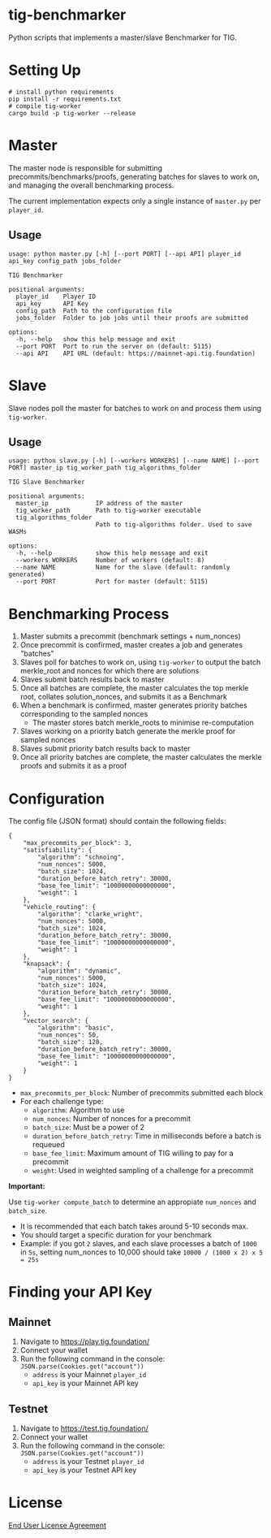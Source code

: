 # tig-benchmarker

Python scripts that implements a master/slave Benchmarker for TIG. 

# Setting Up

```
# install python requirements
pip install -r requirements.txt
# compile tig-worker
cargo build -p tig-worker --release
```

# Master

The master node is responsible for submitting precommits/benchmarks/proofs, generating batches for slaves to work on, and managing the overall benchmarking process.

The current implementation expects only a single instance of `master.py` per `player_id`.

## Usage

```
usage: python master.py [-h] [--port PORT] [--api API] player_id api_key config_path jobs_folder

TIG Benchmarker

positional arguments:
  player_id    Player ID
  api_key      API Key
  config_path  Path to the configuration file
  jobs_folder  Folder to job jobs until their proofs are submitted

options:
  -h, --help   show this help message and exit
  --port PORT  Port to run the server on (default: 5115)
  --api API    API URL (default: https://mainnet-api.tig.foundation)
```

# Slave

Slave nodes poll the master for batches to work on and process them using `tig-worker`.

## Usage

```
usage: python slave.py [-h] [--workers WORKERS] [--name NAME] [--port PORT] master_ip tig_worker_path tig_algorithms_folder

TIG Slave Benchmarker

positional arguments:
  master_ip             IP address of the master
  tig_worker_path       Path to tig-worker executable
  tig_algorithms_folder
                        Path to tig-algorithms folder. Used to save WASMs

options:
  -h, --help            show this help message and exit
  --workers WORKERS     Number of workers (default: 8)
  --name NAME           Name for the slave (default: randomly generated)
  --port PORT           Port for master (default: 5115)
```

# Benchmarking Process

1. Master submits a precommit (benchmark settings + num_nonces)
2. Once precommit is confirmed, master creates a job and generates "batches"
3. Slaves poll for batches to work on, using `tig-worker` to output the batch merkle_root and nonces for which there are solutions
4. Slaves submit batch results back to master
5. Once all batches are complete, the master calculates the top merkle root, collates solution_nonces, and submits it as a Benchmark
6. When a benchmark is confirmed, master generates priority batches corresponding to the sampled nonces
    * The master stores batch merkle_roots to minimise re-computation
7. Slaves working on a priority batch generate the merkle proof for sampled nonces
8. Slaves submit priority batch results back to master
9. Once all priority batches are complete, the master calculates the merkle proofs and submits it as a proof

# Configuration

The config file (JSON format) should contain the following fields:

```
{
    "max_precommits_per_block": 3,
    "satisfiability": {
        "algorithm": "schnoing",
        "num_nonces": 5000,
        "batch_size": 1024,
        "duration_before_batch_retry": 30000,
        "base_fee_limit": "10000000000000000",
        "weight": 1
    },
    "vehicle_routing": {
        "algorithm": "clarke_wright",
        "num_nonces": 5000,
        "batch_size": 1024,
        "duration_before_batch_retry": 30000,
        "base_fee_limit": "10000000000000000",
        "weight": 1
    },
    "knapsack": {
        "algorithm": "dynamic",
        "num_nonces": 5000,
        "batch_size": 1024,
        "duration_before_batch_retry": 30000,
        "base_fee_limit": "10000000000000000",
        "weight": 1
    },
    "vector_search": {
        "algorithm": "basic",
        "num_nonces": 50,
        "batch_size": 128,
        "duration_before_batch_retry": 30000,
        "base_fee_limit": "10000000000000000",
        "weight": 1
    }
}
```

* `max_precommits_per_block`: Number of precommits submitted each block
* For each challenge type:
    * `algorithm`: Algorithm to use
    * `num_nonces`: Number of nonces for a precommit
    * `batch_size`: Must be a power of 2
    * `duration_before_batch_retry`: Time in milliseconds before a batch is requeued
    * `base_fee_limit`: Maximum amount of TIG willing to pay for a precommit
    * `weight`: Used in weighted sampling of a challenge for a precommit

**Important:**

Use `tig-worker compute_batch` to determine an appropiate `num_nonces` and `batch_size`.
* It is recommended that each batch takes around 5-10 seconds max. 
* You should target a specific duration for your benchmark
* Example: if you got `2` slaves, and each slave processes a batch of `1000` in `5s`, setting num_nonces to 10,000 should take `10000 / (1000 x 2) x 5 = 25s`

# Finding your API Key

## Mainnet

1. Navigate to https://play.tig.foundation/
2. Connect your wallet
3. Run the following command in the console: `JSON.parse(Cookies.get("account"))`
    * `address` is your Mainnet `player_id`
    * `api_key` is your Mainnet API key

## Testnet

1. Navigate to https://test.tig.foundation/
2. Connect your wallet
3. Run the following command in the console: `JSON.parse(Cookies.get("account"))`
    * `address` is your Testnet `player_id`
    * `api_key` is your Testnet API key

# License

[End User License Agreement](../docs/agreements/end_user_license_agreement.pdf)
